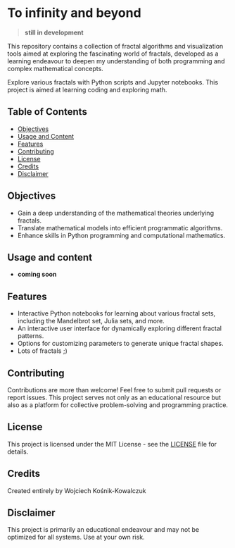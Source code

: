 # To infinity and beyond
> **still in development**

This repository contains a collection of fractal algorithms and visualization tools aimed at exploring the fascinating world of fractals, developed as a learning endeavour to deepen my understanding of both programming and complex mathematical concepts.

Explore various fractals with Python scripts and Jupyter notebooks. This project is aimed at learning coding and exploring math.

## Table of Contents
- [Objectives](#objectives)
- [Usage and Content](#usage-and-content)
- [Features](#features)
- [Contributing](#contributing)
- [License](#license)
- [Credits](#credits)
- [Disclaimer](#disclaimer)

## Objectives
- Gain a deep understanding of the mathematical theories underlying fractals.
- Translate mathematical models into efficient programmatic algorithms.
- Enhance skills in Python programming and computational mathematics.

## Usage and content
- **coming soon**

## Features
- Interactive Python notebooks for learning about various fractal sets, including the Mandelbrot set, Julia sets, and more.
- An interactive user interface for dynamically exploring different fractal patterns.
- Options for customizing parameters to generate unique fractal shapes.
- Lots of fractals ;)
  
## Contributing
Contributions are more than welcome! Feel free to submit pull requests or report issues. This project serves not only as an educational resource but also as a platform for collective problem-solving and programming practice.

## License
This project is licensed under the MIT License - see the [LICENSE](LICENSE) file for details.

## Credits
Created entirely by Wojciech Kośnik-Kowalczuk

## Disclaimer
This project is primarily an educational endeavour and may not be optimized for all systems. Use at your own risk.

